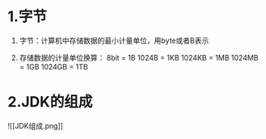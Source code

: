 # 1.字节

1. 字节：计算机中存储数据的最小计量单位，用byte或者B表示

2. 存储数据的计量单位换算：
8bit = 1B
1024B = 1KB
1024KB = 1MB
1024MB = 1GB
1024GB = 1TB
# 2.JDK的组成
 ![[JDK组成.png]]